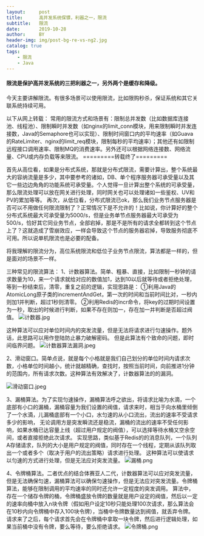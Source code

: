 ```yaml
---
layout:     post
title:      高并发系统保镖，利器之一，限流
subtitle:   限流
date:       2019-10-28
author:     BY
header-img: img/post-bg-re-vs-ng2.jpg
catalog: true
tags:
    - 限流
    - Java
---
```

#### 限流是保护高并发系统的三把利器之一，另外两个是缓存和降级。

今天主要讲解限流。有很多场景可以使用限流，比如限购秒杀，保证系统和其它关联系统持续可用。

以下从网上转载：
常用的限流方式和场景有：限制总并发数（比如数据库连接池、线程池）、限制瞬时并发数（如nginx的limit_conn模块，用来限制瞬时并发连接数，Java的Semaphore也可以实现）、限制时间窗口内的平均速率（如Guava的RateLimiter、nginx的limit_req模块，限制每秒的平均速率）；其他还有如限制远程接口调用速率、限制MQ的消费速率。另外还可以根据网络连接数、网络流量、CPU或内存负载等来限流。
=========转载终了=========

首先从高位看，如果是分布式系统，那就是分布式限流，需要计算出，整个系统最大的容纳流量是多少，其中要参考的诸如，DB、单个程序服务器可承受量以及其它一些边边角角的功能系统可承受量。个人觉得一旦计算出整个系统的可承受量，那么限流处理可以放在网关进行处理，同时网关也可以处理诸如一些鉴权、UV和PV的累加等等。
再次，从低位看，分布式限流已ok，那么我们业务节点服务器是否可以不用做任何限流限制了？正常情况下是不允许的！比如说，你计算好的整个分布式系统最大可承受量为5000/s，但是业务单节点服务器最大可承受为500/s，恰好其它同业务节点，全部宕掉，那是不是所有的请求全都转到这个节点上了？这就造成了雪崩效应，一样会导致这个节点的服务器宕掉，导致服务彻底不可用。所以说单机限流也是必要的配备。

将我理解的限流分为，高位系统限流和低位子业务节点限流，算法都是一样的，但是面对的场景不一样。

三种常见的限流算法：
1、计数器算法。简单、粗暴、直接，比如限制一秒钟的请求数量为10，来一个请求就给对应的数值加1，达到10以后就等待或者拒绝处理，等到一秒结束后，清零，重复之前的逻辑，实现思路是：
①利用Java的AtomicLong原子类的incrementAndGet，第一次的时间和当前时间比对，一秒内则加1并判断，超过1秒则清零。
②利用Redis的incr命令，将key的过期时间设置为一秒，取出的时候进行判断，如果不存在则加一，存在加一并判断是否超过阀值。
![计数器.jpg](https://upload-images.jianshu.io/upload_images/7190871-4ab554d620461ea0.jpg?imageMogr2/auto-orient/strip%7CimageView2/2/w/1240)

这种算法可以应对单位时间内的突发流量，但是无法将请求进行匀速操作。题外话，此思路可以用作登陆防止暴力破解密码。
但是此算法有个致命的问题，即时间临界问题。
![计数器算法漏洞.jpeg](https://upload-images.jianshu.io/upload_images/7190871-6d10794cab24208b.jpeg?imageMogr2/auto-orient/strip%7CimageView2/2/w/1240)

2、滑动窗口。简单点说，就是每个小格就是我们自己划分的单位时间内请求次数，小格单位时间越小，统计就越精确，查找时，按照当前时间，向前推进1分钟的范围内，所有请求次数。这种算法有效解决了，计数器算法的的漏洞。

![滑动窗口.jpeg](https://upload-images.jianshu.io/upload_images/7190871-05703d2f4f73462e.jpeg?imageMogr2/auto-orient/strip%7CimageView2/2/w/1240)


3、漏桶算法。为了实现匀速操作，漏桶算法呼之欲出，将请求比喻为水滴，一个底部有小口的漏桶，漏桶容量为我们设置的阀值，请求来时，相当于向水桶里倾倒了一个水滴，儿漏桶底部有一个小口，水匀速的从小口流出，流出的速率不受请求多少的影响，
无论调用方是突发瞬流还是稳流，漏桶的流出的速率不受任何影响，如果水桶已达容量上线（超过用户规定的阀值），可以选择等待水桶又空余空间，或者直接拒绝此次请求。
实现思路，类似基于Redis的的消息队列，一个队列A存储请求，队列的大小是用户规定的阀值，同时存在一个线程，定期从该队列取出一个或者多个（取决于用户的流出策略）请求进行处理。
这种算法可以使请求以匀速的方式进行处理，但是无法应对突发流量。
![漏桶.png](https://upload-images.jianshu.io/upload_images/7190871-652df721377d2748.png?imageMogr2/auto-orient/strip%7CimageView2/2/w/1240)

4、令牌桶算法。二者优点的结合体赛亚人二代，计数器算法可以应对突发流量，但是无法确保匀速，漏桶算法可以确保匀速操作，但是无法应对突发流量。令牌桶算法，能够在限制调用的平均速率的同时还允许一定程度的突发调用。
算法中，存在一个储存令牌的桶，令牌桶盛放令牌的数量就是用户设定的阀值，然后以一定的速率向桶中放入n块令牌（假如用户设定10秒只能处理100次请求，那么算法会在10秒内向令牌桶中存入100块令牌），当桶中令牌数量达到阀值，就丢弃令牌。
请求来了之后，每个请求首先会在令牌桶中拿取一块令牌，然后进行逻辑处理，如果当前桶中没有令牌，要么等待，要么拒绝请求。
![令牌桶.png](https://upload-images.jianshu.io/upload_images/7190871-9db0366a4e17d6ca.png?imageMogr2/auto-orient/strip%7CimageView2/2/w/1240)

